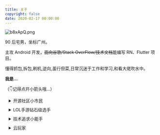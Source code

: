 ```yaml
---
title: 关于
copyright: false
date: 2020-02-17 00:00:00
---
```


![b8xApQ.png](https://s4.ax1x.com/2022/03/02/b8xApQ.png)


90 后宅男，坐标广州。

主攻 Android 开发，~~面向谷歌/Stack OverFlow/技术文档~~能编写 RN、Flutter 项目。

懂得抓包,拆包,刷机,逆向,虽行但菜,日常沉迷于工作和学习,和看大佬吹水中。


**我是...**

（👇记得点开小箭头哦...）

<details style="padding-left:12px;padding-bottom:10px">
  <summary>开源社区小市民</summary>
  <p style="font-size:12px; line-height:13px"> ⏏️ 开源项目日常Building中</p>
  <p style="font-size:12px; line-height:13px"> 🎿 日常Github乱逛人员</p>
</details>
<details style="padding-left:12px;padding-bottom:10px">
  <summary>LOL手游钻石级选手</summary>
  <p style="font-size:12px; line-height:13px"> 🎮 庞大英雄池,盲人竞技级操作</p>
  <p style="font-size:12px; line-height:13px"> 🦈 无情上分狗</p>
  <p style="line-height:10px"> </p>
</details>
<details style="padding-left:12px;padding-bottom:10px">
  <summary>技术追求小能手</summary>
  <p style="font-size:12px; line-height:13px"> 🤗 Flutter就是比RN强</p>
  <p style="font-size:12px; line-height:13px"> 😏 kotlin better than java</p>
</details>
<details style="padding-left:12px;padding-bottom:10px">
  <summary>云玩家</summary>
  <p style="font-size:12px; line-height:13px"> 🧸 实力云过很多高评分电影</p>
  <p style="font-size:12px; line-height:13px"> 🖼 实力云过很多高评分书籍</p>
</details>